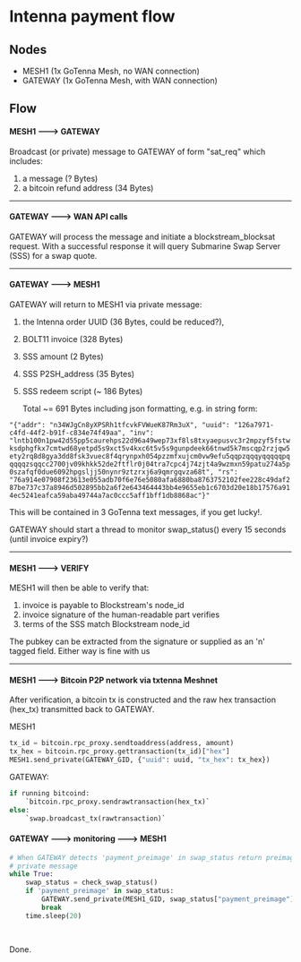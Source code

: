 # lntenna payment flow

## Nodes

* MESH1 (1x GoTenna Mesh, no WAN connection)
* GATEWAY (1x GoTenna Mesh, with WAN connection)


## Flow

#### MESH1 ---> GATEWAY

Broadcast (or private) message to GATEWAY of form "sat_req" which includes:

1) a message (? Bytes)
2) a bitcoin refund address (34 Bytes)

-----

#### GATEWAY ---> WAN API calls

GATEWAY will process the message and initiate a blockstream_blocksat request.
With a successful response it will query Submarine Swap Server (SSS) for a swap quote.

-----

#### GATEWAY ---> MESH1

GATEWAY will return to MESH1 via private message:

1) the lntenna order UUID (36 Bytes, could be reduced?),
2) BOLT11 invoice (328 Bytes)
3) SSS amount (2 Bytes)
4) SSS P2SH_address (35 Bytes)
3) SSS redeem script (~ 186 Bytes)

      Total ~= 691 Bytes including json formatting, e.g. in string form:

`"{"addr": "n34WJgCn8yXPSRh1tfcvkFVWueK87Rm3uX", "uuid": "126a7971-c4fd-44f2-b91f-c834e74f49aa", "inv": "lntb100n1pw42d55pp5caurehps22d96a49wep73xf8ls8txyaepusvc3r2mpzyf5fstwksdphgfkx7cmtwd68yetpd5s9xct5v4kxc6t5v5s9gunpdeek66tnwd5k7mscqp2rzjqw5ety2rq8d8gya3dd8fsk3vuec8f4qrynpxh054pzzmfxujcm0vw9efu5qqpzqqqyqqqqqpqqqqqzsqqcc2700jv09khkk52de2ftflr0j04tra7cpc4j74zjt4a9wzmxn59patu274a5p0szafqf0due6092hpgsljj50nynr9ztzrxj6a9qmrgqvza68t", "rs": "76a914e07908f23613e055adb70f6e76e5080afa6880ba8763752102fee228c49daf287be737c37a8946d502895bb2a6f2e643464443bb4e9655eb1c6703d20e18b17576a914ec5241eafca59aba49744a7ac0ccc5aff1bff1db8868ac"}"`

This will be contained in 3 GoTenna text messages, if you get lucky!.

GATEWAY should start a thread to monitor swap_status() every 15 seconds (until invoice
expiry?)

-----

#### MESH1 ---> VERIFY

MESH1 will then be able to verify that:

1) invoice is payable to Blockstream's node_id
2) invoice signature of the human-readable part verifies
3) terms of the SSS match Blockstream node_id

The pubkey can be extracted from the signature or supplied as an 'n' tagged field.
Either way is fine with us

-----

#### MESH1 ---> Bitcoin P2P network via txtenna Meshnet

After verification, a bitcoin tx is constructed and the raw hex transaction (hex_tx) 
transmitted back to GATEWAY.

MESH1

```python
tx_id = bitcoin.rpc_proxy.sendtoaddress(address, amount)
tx_hex = bitcoin.rpc_proxy.gettransaction(tx_id)["hex"]
MESH1.send_private(GATEWAY_GID, {"uuid": uuid, "tx_hex": tx_hex})
```

GATEWAY:

```python
if running bitcoind:
    `bitcoin.rpc_proxy.sendrawtransaction(hex_tx)`
else:
    `swap.broadcast_tx(rawtransaction)`
```

#### GATEWAY ---> monitoring ---> MESH1

```python
# When GATEWAY detects 'payment_preimage' in swap_status return preimage to MESH1 via 
# private message
while True:
    swap_status = check_swap_status()
    if 'payment_preimage' in swap_status:
        GATEWAY.send_private(MESH1_GID, swap_status["payment_preimage"])
        break
    time.sleep(20)
   
    
```


Done.


